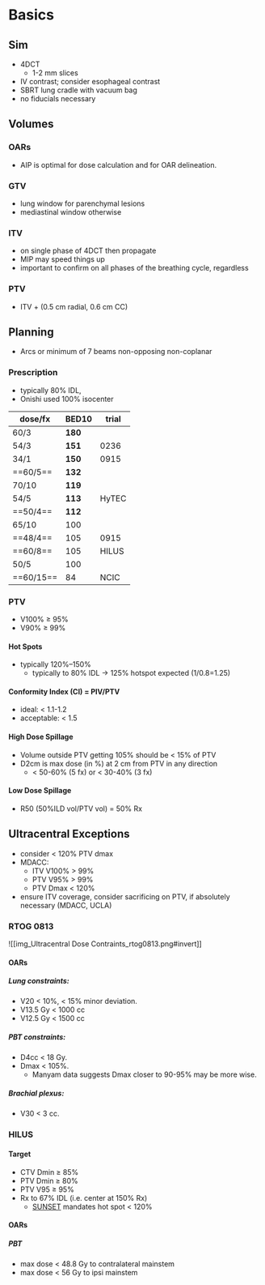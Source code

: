 # Basics
## Sim
- 4DCT
	- 1-2 mm slices
- IV contrast; consider esophageal contrast
- SBRT lung cradle with vacuum bag
- no fiducials necessary

## Volumes
### OARs
- AIP is optimal for dose calculation and for OAR delineation.

### GTV
- lung window for parenchymal lesions
- mediastinal window otherwise

### ITV
- on single phase of 4DCT then propagate 
- MIP may speed things up
- important to confirm on all phases of the breathing cycle, regardless

### PTV
- ITV + (0.5 cm radial, 0.6 cm CC)

## Planning
- Arcs or minimum of 7 beams non-opposing non-coplanar

### Prescription
- typically 80% IDL,
- Onishi used 100% isocenter 

| dose/fx   | BED10   | trial |
| --------- | ------- | ----- |
| 60/3      | **180** |       |
| 54/3      | **151** | 0236  |
| 34/1      | **150** | 0915  |
| ==60/5==  | **132** |       |
| 70/10     | **119** |       |
| 54/5      | **113** | HyTEC |
| ==50/4==  | **112** |       |
| 65/10     | 100     |       |
| ==48/4==  | 105     | 0915  |
| ==60/8==  | 105     | HILUS |
| 50/5      | 100     |       |
| ==60/15== | 84      | NCIC  |

### PTV
- V100% ≥ 95%
- V90% ≥ 99%

#### Hot Spots
- typically 120%–150%
	- typically to 80% IDL → 125% hotspot expected (1/0.8=1.25)

#### Conformity Index (CI) = PIV/PTV
- ideal: < 1.1-1.2
- acceptable: < 1.5

#### High Dose Spillage
- Volume outside PTV getting 105% should be < 15% of PTV
- D2cm is max dose (in %) at 2 cm from PTV in any direction
	- < 50-60% (5 fx) or < 30-40% (3 fx) 

#### Low Dose Spillage
- R50 (50%ILD vol/PTV vol) = 50% Rx

## Ultracentral Exceptions
- consider < 120% PTV dmax
- MDACC:
	- ITV V100% > 99%
	- PTV V95% > 99%
	- PTV Dmax < 120%
- ensure ITV coverage, consider sacrificing on PTV, if absolutely necessary (MDACC, UCLA)

### RTOG 0813
![[img_Ultracentral Dose Contraints_rtog0813.png#invert]]

#### OARs
##### Lung constraints:
- V20 < 10%, < 15% minor deviation.
- V13.5 Gy < 1000 cc
- V12.5 Gy < 1500 cc
##### PBT constraints:
- D4cc < 18 Gy.
- Dmax < 105%.
	- Manyam data suggests Dmax closer to 90-95% may be more wise.
##### Brachial plexus:
- V30 < 3 cc.

### HILUS
#### Target
- CTV Dmin ≥ 85%
- PTV Dmin ≥ 80%
- PTV V95 ≥ 95%
- Rx to 67% IDL (i.e. center at 150% Rx)
	- [SUNSET](https://docs.google.com/document/d/1oKD3L5ieCk03FWU6fCnj8aiHKRPJD-q6IpjXpQCuexw/edit#bookmark=id.2btlcyn3xrm9) mandates hot spot < 120%

#### OARs
##### PBT
- max dose < 48.8 Gy to contralateral mainstem
- max dose < 56 Gy to ipsi mainstem